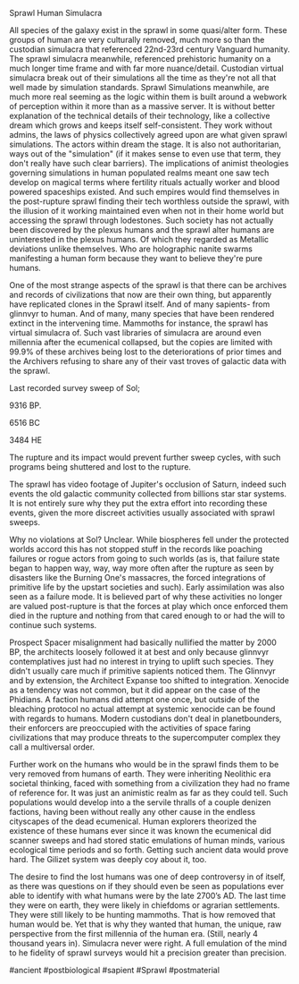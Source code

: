 

Sprawl Human Simulacra

All species of the galaxy exist in the sprawl in some quasi/alter form.  These groups of human are very culturally removed, much more so than the custodian simulacra that referenced 22nd-23rd century Vanguard humanity.  The sprawl simulacra meanwhile, referenced prehistoric humanity on a much longer time frame and with far more nuance/detail.  Custodian virtual simulacra break out of their simulations all the time as they're not all that well made by simulation standards.  Sprawl Simulations meanwhile, are much more real seeming as the logic within them is built around a webwork of perception within it more than as a massive server.  It is without better explanation of the technical details of their technology, like a collective dream which grows and keeps itself self-consistent.   They work without admins, the laws of physics collectively agreed upon are what given sprawl simulations.  The actors within dream the stage.  It is also not authoritarian, ways out of the "simulation" (if it makes sense to even use that term, they don't really have such clear barriers).  The implications of animist theologies governing simulations in human populated realms meant one saw tech develop on magical terms where fertility rituals actually worker and blood powered spaceships existed.  And such empires would find themselves in the post-rupture sprawl finding their tech worthless outside the sprawl, with the illusion of it working maintained even when not in their home world but accessing the sprawl through lodestones.  Such society has not actually been discovered by the plexus humans and the sprawl alter humans are uninterested in the plexus humans.  Of which they regarded as Metallic deviations unlike themselves.  Who are holographic nanite swarms manifesting a human form because they want to believe they're pure humans.  

One of the most strange aspects of the sprawl is that there can be archives and records of civilizations that now are their own thing, but apparently have replicated clones in the Sprawl itself. And of many sapients- from glinnvyr to human. And of many, many species that have been rendered extinct in the intervening time. Mammoths for instance, the sprawl has virtual simulacra of. Such vast libraries of simulacra are around even millennia after the ecumenical collapsed, but the copies are limited with 99.9% of these archives being lost to the deteriorations of prior times and the Archivers refusing to share any of their vast troves of galactic data with the sprawl.

Last recorded survey sweep of Sol;

9316 BP.

6516 BC

3484 HE

The rupture and its impact would prevent further sweep cycles, with such programs being shuttered and lost to the rupture. 

The sprawl has video footage of Jupiter's occlusion of Saturn, indeed such events the old galactic community collected from billions star star systems. It is not entirely sure why they put the extra effort into recording these events, given the more discreet activities usually associated with sprawl sweeps.

Why no violations at Sol? Unclear. While biospheres fell under the protected worlds accord this has not stopped stuff in the records like poaching failures or rogue actors from going to such worlds (as is, that failure state began to happen way, way, way more often after the rupture as seen by disasters like the Burning One's massacres, the forced integrations of primitive life by the upstart societies and such). Early assimilation was also seen as a failure mode. It is believed part of why these activities no longer are valued post-rupture is that the forces at play which once enforced them died in the rupture and nothing from that cared enough to or had the will to continue such systems. 

Prospect Spacer misalignment had basically nullified the matter by 2000 BP, the architects loosely followed it at best and only because glinnvyr contemplatives just had no interest in trying to uplift such species. They didn't usually care much if primitive sapients noticed them. The Glinnvyr and by extension, the Architect Expanse too shifted to integration. Xenocide as a tendency was not common, but it did appear on the case of the Phidians. A faction humans did attempt one once, but outside of the bleaching protocol no actual attempt at systemic xenocide can be found with regards to humans. Modern custodians don't deal in planetbounders, their enforcers are preoccupied with the activities of space faring civilizations that may produce threats to the supercomputer complex they call a multiversal order.

Further work on the humans who would be in the sprawl finds them to be very removed from humans of earth. They were inheriting Neolithic era societal thinking, faced with something from a civilization they had no frame of reference for. It was just an animistic realm as far as they could tell. Such populations would develop into a the servile thralls of a couple denizen factions, having been without really any other cause in the endless cityscapes of the dead ecumenical. Human explorers theorized the existence of these humans ever since it was known the ecumenical did scanner sweeps and had stored static emulations of human minds, various ecological time periods and so forth. Getting such ancient data would prove hard. The Gilizet system was deeply coy about it, too.

The desire to find the lost humans was one of deep controversy in of itself, as there was questions on if they should even be seen as populations ever able to identify with what humans were by the late 2700’s AD. The last time they were on earth, they were likely in chiefdoms or agrarian settlements. They were still likely to be hunting mammoths. That is how removed that human would be. Yet that is why they wanted that human, the unique, raw perspective from the first millennia of the human era. (Still, nearly 4 thousand years in). Simulacra never were right. A full emulation of the mind to he fidelity of sprawl surveys would hit a precision greater than precision.

#ancient 
#postbiological 
#sapient 
#Sprawl 
#postmaterial
